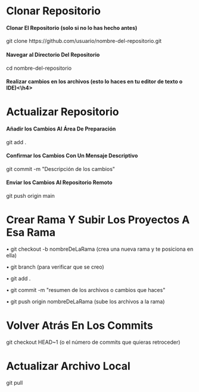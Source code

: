 <h1 class="h1">Clonar Repositorio</h1>

<h4 class="h4">Clonar El Repositorio (solo si no lo has hecho antes)</h4>
git clone https://github.com/usuario/nombre-del-repositorio.git

<h4 class="h4">Navegar al Directorio Del Repositorio</h4>

cd nombre-del-repositorio

<h4 class="h4">Realizar cambios en los archivos (esto lo haces en tu editor de texto o IDE)<\h4>


<h1 class="h1">Actualizar Repositorio</h1>
<h4 class="h4">Añadir los Cambios Al Área De Preparación</h4>

git add .

<h4 class="h4">Confirmar los Cambios Con Un Mensaje Descriptivo</h4>
git commit -m "Descripción de los cambios"

<h4 class="h4">Enviar los Cambios Al Repositorio Remoto</h4>
git push origin main


<h1 class="h1">Crear Rama Y Subir Los Proyectos A Esa Rama</h1>

• git checkout -b nombreDeLaRama (crea una nueva rama y te posiciona en ella)


• git branch (para verificar que se creo)


• git add .


• git commit -m "resumen de los archivos o cambios que haces"


• git push origin nombreDeLaRama (sube los archivos a la rama)

<h1 class="h1">Volver Atrás En Los Commits</h1>

git checkout HEAD~1 (o el número de commits que quieras retroceder)

<h1 class="h1">Actualizar Archivo Local</h1>

git pull